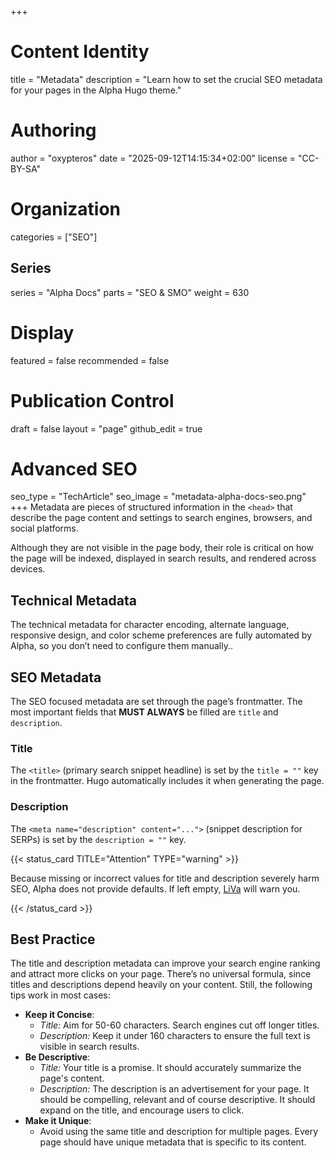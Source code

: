 +++
# Content Identity
title = "Metadata"
description = "Learn how to set the crucial SEO metadata for your pages in the Alpha Hugo theme."

# Authoring
author = "oxypteros"
date = "2025-09-12T14:15:34+02:00"
license = "CC-BY-SA"

# Organization
categories = ["SEO"]

## Series
series = "Alpha Docs"
parts = "SEO & SMO"
weight = 630

# Display
featured = false
recommended = false

# Publication Control
draft = false
layout = "page"
github_edit = true

# Advanced SEO
seo_type = "TechArticle"
seo_image = "metadata-alpha-docs-seo.png"
+++
Metadata are pieces of structured information in the `<head>` that describe the page content and settings to search engines, browsers, and social platforms.

Although they are not visible in the page body, their role is critical on how the page will be indexed, displayed in search results, and rendered across devices.

## Technical Metadata
The technical metadata for character encoding, alternate language, responsive design, and color scheme preferences are fully automated by Alpha, so you don’t need to configure them manually..

## SEO Metadata
The SEO focused metadata are set through the page’s frontmatter. The most important fields that **MUST ALWAYS** be filled are `title` and `description`.

### Title
The `<title>` (primary search snippet headline) is set by the `title = ""` key in the frontmatter. Hugo automatically includes it when generating the page.

### Description
The `<meta name="description" content="...">` (snippet description for SERPs) is set by the `description = ""` key.

{{< status_card TITLE="Attention" TYPE="warning" >}}

Because missing or incorrect values for title and description severely harm SEO, Alpha does not provide defaults. 
If left empty, [LiVa](/docs/liva/) will warn you.

{{< /status_card >}}

## Best Practice

The title and description metadata can improve your search engine ranking and attract more clicks on your page. There’s no universal formula, since titles and descriptions depend heavily on your content. Still, the following tips work in most cases:

- **Keep it Concise**:
    - *Title:* Aim for 50-60 characters. Search engines cut off longer titles.
    - *Description:* Keep it under 160 characters to ensure the full text is visible in search results.
- **Be Descriptive**:
    - *Title:* Your title is a promise. It should accurately summarize the page's content.
    - *Description:* The description is an advertisement for your page. It should be compelling, relevant and of course descriptive. It should expand on the title, and encourage users to click.
- **Make it Unique**:
    - Avoid using the same title and description for multiple pages. Every page should have unique metadata that is specific to its content.
